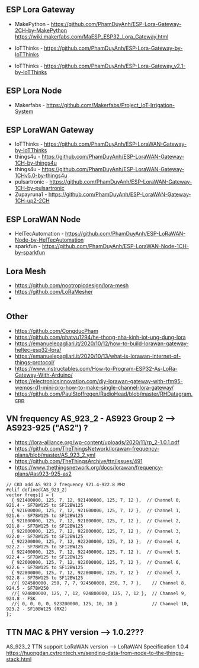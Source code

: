 ## ESP Lora Gateway
*  MakePython - https://github.com/PhamDuyAnh/ESP-Lora-Gateway-2CH-by-MakePython
  https://wiki.makerfabs.com/MaESP_ESP32_Lora_Gateway.html

*  IoTThinks - https://github.com/PhamDuyAnh/ESP-Lora-Gateway-by-IoTThinks
*  IoTThinks - https://github.com/PhamDuyAnh/ESP-Lora-Gateway_v2.1-by-IoTThinks

## ESP Lora Node
*  Makerfabs - https://github.com/Makerfabs/Project_IoT-Irrigation-System

## ESP LoraWAN Gateway
*  IoTThinks - https://github.com/PhamDuyAnh/ESP-LoraWAN-Gateway-by-IoTThinks
*  things4u - https://github.com/PhamDuyAnh/ESP-LoraWAN-Gateway-1CH-by-things4u
*  things4u - https://github.com/PhamDuyAnh/ESP-LoraWAN-Gateway-1CHv5.0-by-things4u
*  pulsartronic - https://github.com/PhamDuyAnh/ESP-LoraWAN-Gateway-1CH-by-pulsartronic
*  Zupayruna1 - https://github.com/PhamDuyAnh/ESP-LoraWAN-Gateway-1CH-up2-2CH
  
## ESP LoraWAN Node
*  HelTecAutomation - https://github.com/PhamDuyAnh/ESP-LoRaWAN-Node-by-HelTecAutomation
*  sparkfun - https://github.com/PhamDuyAnh/ESP-LoraWAN-Node-1CH-by-sparkfun

## Lora Mesh
*  https://github.com/nootropicdesign/lora-mesh
*  https://github.com/LoRaMesher
*  
## Other
*  https://github.com/CongducPham
*  https://github.com/phatvu1294/he-thong-nha-kinh-iot-ung-dung-lora
*  https://emanuelepagliari.it/2020/10/12/how-to-build-lorawan-gateway-heltec-esp32-lora/
*  https://emanuelepagliari.it/2020/10/13/what-is-lorawan-internet-of-things-protocol/
*  https://www.instructables.com/How-to-Program-ESP32-As-LoRa-Gateway-With-Arduino/
*  https://electronicsinnovation.com/diy-lorawan-gateway-with-rfm95-wemos-d1-mini-pro-how-to-make-single-channel-lora-gateway/
*  https://github.com/PaulStoffregen/RadioHead/blob/master/RHDatagram.cpp

## VN frequency AS_923_2 - AS923 Group 2 --> AS923-925 ("AS2") ?
*  https://lora-alliance.org/wp-content/uploads/2020/11/rp_2-1.0.1.pdf
*  https://github.com/TheThingsNetwork/lorawan-frequency-plans/blob/master/AS_923_2.yml
*  https://github.com/TheThingsArchive/ttn/issues/491
*  https://www.thethingsnetwork.org/docs/lorawan/frequency-plans/#as923-925-as2

```
// CKD add AS_923_2 frequency 921.4-922.8 MHz
#elif defined(AS_923_2)
vector freqs[] = {
  { 921400000, 125, 7, 12, 921400000, 125, 7, 12 },  // Channel 0, 921.4 - SF7BW125 to SF12BW125
  { 921600000, 125, 7, 12, 921600000, 125, 7, 12 },  // Channel 1, 921.6 - SF7BW125 to SF12BW125
  { 921800000, 125, 7, 12, 921800000, 125, 7, 12 },  // Channel 2, 921.8 - SF7BW125 to SF12BW125
  { 922000000, 125, 7, 12, 922000000, 125, 7, 12 },  // Channel 3, 922.0 - SF7BW125 to SF12BW125
  { 922200000, 125, 7, 12, 922200000, 125, 7, 12 },  // Channel 4, 922.2 - SF7BW125 to SF12BW125
  { 922400000, 125, 7, 12, 922400000, 125, 7, 12 },  // Channel 5, 922.4 - SF7BW125 to SF12BW125
  { 922600000, 125, 7, 12, 922600000, 125, 7, 12 },  // Channel 6, 922.6 - SF7BW125 to SF12BW125
  { 922800000, 125, 7, 12, 922800000, 125, 7, 12 }   // Channel 7, 922.8 - SF7BW125 to SF12BW125
  //{ 924500000, 250, 7, 7, 924500000, 250, 7, 7 },    // Channel 8, 924.5 - SF7BW250
  //{ 924800000, 125, 7, 12, 924800000, 125, 7, 12 },  // Channel 9, 924.8 - FSK
  //{ 0, 0, 0, 0, 923200000, 125, 10, 10 }             // Channel 10, 923.2 - SF10BW125 (RX2)
};
```

## TTN MAC & PHY version --> 1.0.2???
AS_923_2 TTN support LoRaWAN version --> LoRaWAN Specification 1.0.4
https://huongdan.cytrontech.vn/sending-data-from-node-to-the-things-stack.html
